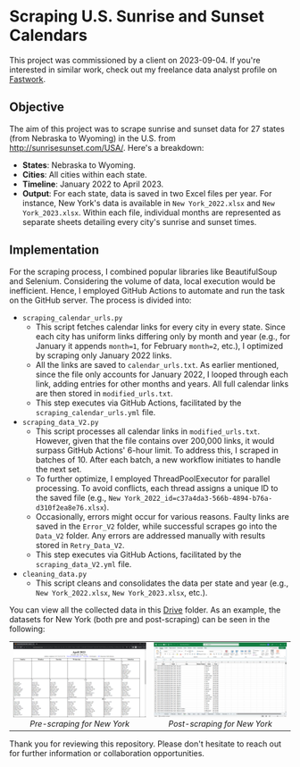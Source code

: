 # Scraping U.S. Sunrise and Sunset Calendars

This project was commissioned by a client on 2023-09-04. If you're interested in similar work, check out my freelance data analyst profile on [Fastwork](https://fastwork.id/user/darren7753).

## Objective
The aim of this project was to scrape sunrise and sunset data for 27 states (from Nebraska to Wyoming) in the U.S. from http://sunrisesunset.com/USA/. Here's a breakdown:
- **States**: Nebraska to Wyoming.
- **Cities**: All cities within each state.
- **Timeline**: January 2022 to April 2023.
- **Output**: For each state, data is saved in two Excel files per year. For instance, New York's data is available in `New York_2022.xlsx` and `New York_2023.xlsx`. Within each file, individual months are represented as separate sheets detailing every city's sunrise and sunset times.

## Implementation
For the scraping process, I combined popular libraries like BeautifulSoup and Selenium. Considering the volume of data, local execution would be inefficient. Hence, I employed GitHub Actions to automate and run the task on the GitHub server. The process is divided into:
- `scraping_calendar_urls.py`
  - This script fetches calendar links for every city in every state. Since each city has uniform links differing only by month and year (e.g., for January it appends `month=1`, for February `month=2`, etc.), I optimized by scraping only January 2022 links.
  - All the links are saved to `calendar_urls.txt`. As earlier mentioned, since the file only accounts for January 2022, I looped through each link, adding entries for other months and years. All full calendar links are then stored in `modified_urls.txt`.
  - This step executes via GitHub Actions, facilitated by the `scraping_calendar_urls.yml` file.
- `scraping_data_V2.py`
  - This script processes all calendar links in `modified_urls.txt`. However, given that the file contains over 200,000 links, it would surpass GitHub Actions' 6-hour limit. To address this, I scraped in batches of 10. After each batch, a new workflow initiates to handle the next set.
  - To further optimize, I employed ThreadPoolExecutor for parallel processing. To avoid conflicts, each thread assigns a unique ID to the saved file (e.g., `New York_2022_id=c37a4da3-566b-4894-b76a-d310f2ea8e76.xlsx`).
  - Occasionally, errors might occur for various reasons. Faulty links are saved in the `Error_V2` folder, while successful scrapes go into the `Data_V2` folder. Any errors are addressed manually with results stored in `Retry_Data_V2`.
  - This step executes via GitHub Actions, facilitated by the `scraping_data_V2.yml` file.
- `cleaning_data.py`
  - This script cleans and consolidates the data per state and year (e.g., `New York_2022.xlsx`, `New York_2023.xlsx`, etc.).
 

You can view all the collected data in this [Drive](https://drive.google.com/drive/folders/1Vx_xGYt3jTfDB2vFhAz-KKvUgIZDZVws?usp=sharing) folder. As an example, the datasets for New York (both pre and post-scraping) can be seen in the following:
<table align="center">
  <tr>
    <td align="center">
        <img src="screenshot_pre_scraping.png" alt="Pre-scraping for New York" width="100%" />
        <br>
        <em>Pre-scraping for New York</em>
    </td>
    <td align="center">
        <img src="screenshot_post_scraping.png" alt="Post-scraping for New York" width="100%" />
        <br>
        <em>Post-scraping for New York</em>
    </td>
  </tr>
</table>

Thank you for reviewing this repository. Please don't hesitate to reach out for further information or collaboration opportunities.
